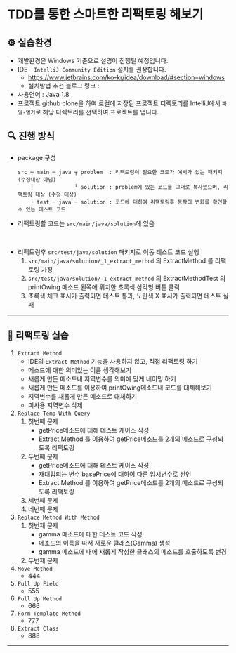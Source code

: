# TDD를 통한 스마트한 리팩토링 해보기

## ⚙️ 실습환경

- 개발환경은 Windows 기준으로 설명이 진행될 예정입니다.
- IDE - `IntelliJ Community Edition` 설치를 권장합니다.
  - https://www.jetbrains.com/ko-kr/idea/download/#section=windows
  - 설치방법 추천 블로그 링크 : 
- 사용언어 : Java 1.8
- 프로젝트 github clone을 하여 로컬에 저장된 프로젝트 디렉토리를 IntelliJ에서 `파일-열기`로 해당 디렉토리를 선택하여 프로젝트를 엽니다.

## 🔍 진행 방식

- package 구성
    ```
    src ┬ main ─ java ┬ problem  : 리팩토링이 필요한 코드가 예시가 있는 패키지 (수정대상 아님) 
        │             └ solution : problem에 있는 코드를 그대로 복사했으며, 리팩토링 대상 (수정 대상)
        └ test ─ java ─ solution : 코드에 대하여 리팩토링후 동작의 변화를 확인할 수 있는 테스트 코드 
    ```
- 리팩토링할 코드는 `src/main/java/solution`에 있음  
<br>

- 리팩토링후 `src/test/java/solution` 패키지로 이동 테스트 코드 실행
  1. `src/main/java/solution/_1_extract_method` 의 ExtractMethod 를 리팩토링 가정
  2. `src/test/java/solution/_1_extract_method` 의 ExtractMethodTest 의 printOwing 메소드 왼쪽에 위치한 초록색 삼각형 버튼 클릭 
  3. 초록색 체크 표시가 출력되면 테스트 통과, 노란색 X 표시가 출력되면 테스트 실패

---

## 🚀 리팩토링 실습

1. `Extract Method`
   - IDE의 `Extract Method` 기능을 사용하지 않고, 직접 리팩토링 하기
   - 메소드에 대한 의미있는 이름 생각해보기
   - 새롭게 만든 메소드내 지역변수를 의미에 맞게 네이밍 하기
   - 새롭게 만든 메소드를 이용하여 printOwing메소드내 코드를 대체해보기
   - 지역변수를 새롭게 만든 메소드로 대체하기
   - 미사용 지역변수 삭제 
2. `Replace Temp With Query`
   1. 첫번째 문제
      - getPrice메소드에 대해 테스트 케이스 작성
      - Extract Method 를 이용하여 getPrice메소드를 2개의 메소드로 구성되도록 리팩토링
   2. 두번째 문제
      - getPrice메소드에 대해 테스트 케이스 작성
      - 재대입되는 변수 basePrice에 대하여 다른 임시변수로 선언
      - Extract Method 를 이용하여 getPrice메소드를 2개의 메소드로 구성되도록 리팩토링
   3. 세번째 문제
   4. 네번째 문제
3. `Replace Method With Method`
   1. 첫번재 문제
      - gamma 메소드에 대한 테스트 코드 작성
      - 메소드의 이름을 따서 새로운 클래스(Gamma) 생성
      - gamma 메소드에 내에 새롭게 작성한 클래스의 메소드를 호출하도록 변경
   2. 두번재 문제
4. `Move Method`
   - 444
5. `Pull Up Field`
   - 555
6. `Pull Up Method`
   - 666
7. `Form Template Method`
   - 777
8. `Extract Class`
   - 888

---

